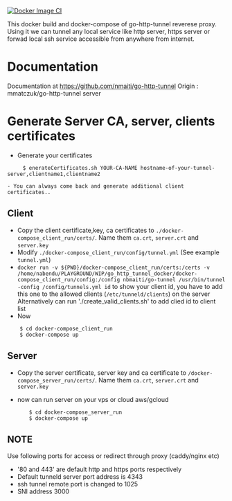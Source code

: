 [![Docker Image CI](https://github.com/nmaiti/go_http_tunnel_docker_compose/actions/workflows/main.yml/badge.svg)](https://github.com/nmaiti/go_http_tunnel_docker_compose/actions/workflows/main.yml)

This docker build and docker-compose of go-http-tunnel reverese proxy.
Using it we can tunnel any local service like http server, https server or forwad local ssh service accessible from anywhere from internet. 

# Documentation
Documentation at https://github.com/nmaiti/go-http-tunnel
Origin : mmatczuk/go-http-tunnel server



# Generate Server CA, server, clients certificates
- Generate your certificates 
```
     $ enerateCertificates.sh YOUR-CA-NAME hostname-of-your-tunnel-server,clientname1,clientname2 
```
    - You can always come back and generate additional client certificates..


## Client

- Copy the client certificate,key, ca certificates to `./docker-compose_client_run/certs/`. Name them `ca.crt`, `server.crt` and `server.key`
- Modify  `./docker-compose_client_run/config/tunnel.yml` (See example `tunnel.yml`)
- `docker run -v ${PWD}/docker-compose_client_run/certs:/certs -v /home/nabendu/PLAYGROUND/WIP/go_http_tunnel_docker/docker-compose_client_run/config:/config nbmaiti/go-tunnel /usr/bin/tunnel -config /config/tunnels.yml id` to show your client id, you have to add this one to the allowed clients (`/etc/tunneld/clients`) on the server 
 Alternatively can run './create_valid_clients.sh' to add clied id to client list
- Now 
```
    $ cd docker-compose_client_run 
    $ docker-compose up 
```
## Server

- Copy the server certificate, server key and ca certificate to `/docker-compose_server_run/certs/`. Name them `ca.crt`, `server.crt` and `server.key`

- now can run server on your vps or cloud aws/gcloud 
```
       $ cd docker-compose_server_run
       $ docker-compose up
```


## NOTE 
Use following ports for access or redirect through proxy (caddy/nginx etc)
- '80 and 443' are default http and https ports respectively
- Default tunneld server port address is 4343
- ssh tunnel remote port is changed to 1025
- SNI address 3000




